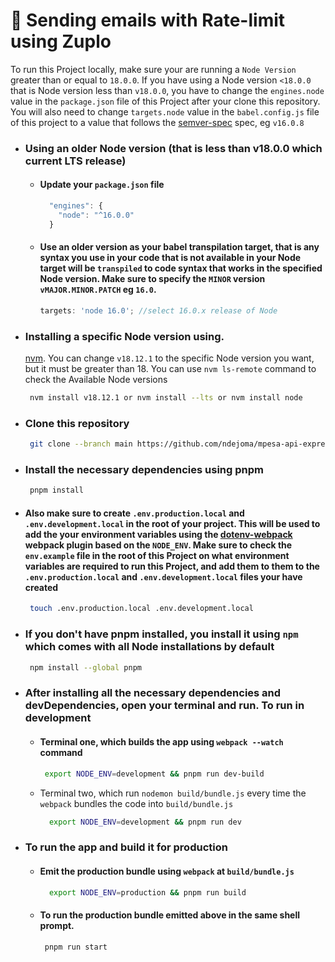 <!-- @format -->

# 🚀 Sending emails with Rate-limit using Zuplo

To run this Project locally, make sure your are running a `Node Version` greater
than or equal to `18.0.0`. If you have using a Node version `<18.0.0` that is
Node version less than `v18.0.0`, you have to change the `engines.node` value in
the `package.json` file of this Project after your clone this repository. You
will also need to change `targets.node` value in the `babel.config.js` file of
this project to a value that follows the [semver-spec](https://semver.org/)
spec, eg `v16.0.8`

-   ### Using an older Node version (that is less than v18.0.0 which current LTS release)

    -   #### Update your `package.json` file

        ```js
          "engines": {
            "node": "^16.0.0"
          }
        ```

    -   #### Use an older version as your babel transpilation target, that is any syntax you use in your code that is not available in your Node target will be `transpiled` to code syntax that works in the specified Node version. Make sure to specify the `MINOR` version `vMAJOR.MINOR.PATCH` eg `16.0`.

        ```js
        targets: 'node 16.0'; //select 16.0.x release of Node
        ```

-   ### Installing a specific Node version using.

    [nvm](https://github.com/nvm-sh/nvm/). You can change `v18.12.1` to the
    specific Node version you want, but it must be greater than 18. You can use
    `nvm ls-remote` command to check the Available Node versions

    ```sh
     nvm install v18.12.1 or nvm install --lts or nvm install node
    ```

-   ### Clone this repository

    ```sh
     git clone --branch main https://github.com/ndejoma/mpesa-api-express-example.git
    ```

-   ### Install the necessary dependencies using pnpm

    ```sh
     pnpm install
    ```

-   #### Also make sure to create `.env.production.local` and `.env.development.local` in the root of your project. This will be used to add the your environment variables using the [dotenv-webpack](https://github.com/mrsteele/dotenv-webpack) webpack plugin based on the `NODE_ENV`. Make sure to check the `env.example` file in the root of this Project on what environment variables are required to run this Project, and add them to them to the `.env.production.local` and `.env.development.local` files your have created

    ```sh
     touch .env.production.local .env.development.local
    ```

-   ### If you don't have pnpm installed, you install it using `npm` which comes with all Node installations by default

    ```sh
     npm install --global pnpm
    ```

-   ### After installing all the necessary dependencies and devDependencies, open your terminal and run. To run in development

    -   #### Terminal one, which builds the app using `webpack --watch` command

        ```sh
         export NODE_ENV=development && pnpm run dev-build
        ```

    -   Terminal two, which run `nodemon build/bundle.js` every time the
        `webpack` bundles the code into `build/bundle.js`

        ```sh
          export NODE_ENV=development && pnpm run dev
        ```

-   ### To run the app and build it for production

    -   #### Emit the production bundle using `webpack` at `build/bundle.js`

        ```sh
          export NODE_ENV=production && pnpm run build
        ```

    -   #### To run the production bundle emitted above in the same shell prompt.

        ```sh
         pnpm run start
        ```

